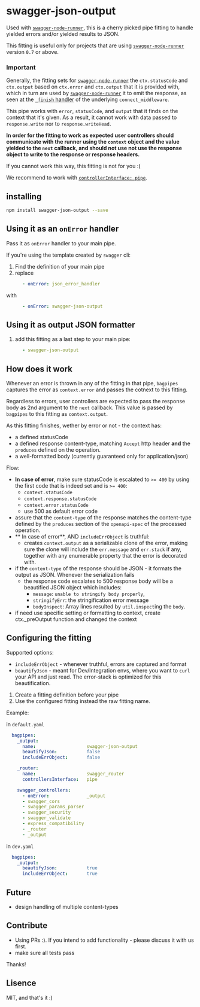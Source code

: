 swagger-json-output
===================

Used with [`swagger-node-runner`][1], this is a cherry picked pipe fitting to handle
yielded errors and/or yielded results to JSON.


This fitting is useful only for projects that are using [`swagger-node-runner`][1]
version `0.7` or above.


### Important

Generally, the fitting sets for [`swagger-node-runner`][1] the `ctx.statusCode`
and `ctx.output` based on `ctx.error` and `ctx.output` that it is provided with,
which in turn are used by [`swagger-node-runner`][1] it to emit the response, as 
seen at the [`_finish` handler][2] of the underlying `connect_middleware`.


This pipe works with `error`, `statusCode`, and `output` that it finds on the 
context that it's given.
As a result, it cannot work with data passed to `response.write` nor to 
`response.writeHead`.

**In order for the fitting to work as expected user controllers should 
communicate with the runner using the `context` object and the value yielded to
the `next` callback, and should not use not use the response object to write to
the response or response headers.**

If you cannot work this way, this fitting is not for you :(

We recommend to work with [`controllerInterface: pipe`][3].


## installing
```bash
npm install swagger-json-output --save
```

## Using it as an `onError` handler

Pass it as `onError` handler to your main pipe.

If you're using the template created by `swagger` cli:

1. Find the definition of your main pipe
2. replace
```yaml
      - onError: json_error_handler
```      
with
```yaml
      - onError: swagger-json-output
```      

## Using it as output JSON formatter
1. add this fitting as a last step to your main pipe:
```yaml
      - swagger-json-output
```

## How does it work

Whenever an error is thrown in any of the fitting in that pipe, `bagpipes` 
captures the error as `context.error` and passes the cotnext to this 
fitting.

Regardless to errors, user controllers are expected to pass the response body 
as 2nd argument to the `next` callback. This value is passed by `bagpipes` to 
this fitting as `context.output`.

As this fitting finishes, wether by error or not - the context has:
 - a defined statusCode
 - a defined response content-type, matching `Accept` http header **and** the 
   `produces` defined on the operation.
 - a well-formatted body (currently guaranteed only for application/json)


Flow:
 - **In case of error**, make sure statusCode is escalated to `>= 400` by using the first code
   that is indeed set and is `>= 400`:
    - `context.statusCode` 
    - `context.response.statusCode`
    - `context.error.statusCode`
    - use 500 as default error code
 - assure that the `content-type` of the response matches the content-type
   defined by the `produces` section of the `openapi-spec` of the processed
   operation.
 - ** In case of error**, AND `includeErrObject` is truthful: 
    - creates `context.output` as a serializable clone of the error, making
      sure the clone will include the `err.message` and `err.stack` if any,
      together with any enumerable property that the error is decorated with.
 - if the `content-type` of the response should be JSON - it formats the  
   output as JSON.
   Whenever the serialization fails 
    - the response code escalates to 500
      response body will be a beautified JSON object which includes:
        - `message`: `unable to stringify body properly`,
        - `stringifyErr`: the stringification error message
        - `bodyInspect`: Array lines resulted by `util.inspect`ing the `body`.
 - if need use specific setting or formatting to context, create ctx._preOutput function and changed the context

       
## Configuring the fitting 
Supported options:
 - `includeErrObject` - whenever truthful, errors are captured and format
 - `beautifyJson` - meant for Dev/Integration envs, where you want to `curl` your API and just read.
   The error-stack is optimized for this beautification.

1. Create a fitting definition before your pipe
2. Use the configured fitting instead the raw fitting name. 

Example:

in `default.yaml`
```yaml
  bagpipes: 
    _output:
      name:                   swagger-json-output
      beautifyJson:           false
      includeErrObject:       false

    _router:
      name:                   swagger_router
      controllersInterface:   pipe

    swagger_controllers:
      - onError:              _output
      - swagger_cors
      - swagger_params_parser
      - swagger_security
      - swagger_validate
      - express_compatibility
      - _router
      - _output
``` 

in `dev.yaml`
```yaml
  bagpipes: 
    _output:
      beautifyJson:           true
      includeErrObject:       true
```       
## Future
 - design handling of multiple content-types

## Contribute
 - Using PRs :).
   If you intend to add functionality - please discuss it with us first.
 - make sure all tests pass
 
 Thanks!

## Lisence

MIT, and that's it :)
 
[1]: https://www.npmjs.com/package/swagger-node-runner
[2]: https://github.com/theganyo/swagger-node-runner/blob/master/lib/connect_middleware.js#L68
[3]: https://github.com/theganyo/swagger-node-runner/wiki/Controllers-Interface
